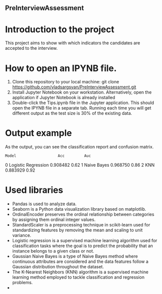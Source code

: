 ## PreInterviewAssessment

# Introduction to the project
This project aims to show with which indicators the candidates are accepted to the interview.

# How to open an IPYNB file.

1. Clone this repository to your local machine: git clone https://github.com/vladsargsyan/PreInterviewAssessment.git
2. Install Jupyter Notebook on your workstation. Alternatively, open the application if Jupyter Notebook is already installed
3. Double-click the Tips.ipynb file in the Jupyter application. This should open the IPYNB file in a separate tab. Running each time you will get different output as the test size is 30% of the existing data.

# Output example
As the output, you can see the classification report and confusion matrix.

	Model					Acc			Auc
0	Logistic Regression		0.908482	0.62
1	Naive Bayes				0.968750	0.86
2	KNN						0.883929	0.92

 # Used libraries
- Pandas is used to analyze data.
- Seaborn is a Python data visualization library based on matplotlib.
- OrdinalEncoder preserves the ordinal relationship between categories by assigning them ordinal integer values.
- StandardScaler is a preprocessing technique in scikit-learn used for standardizing features by removing the mean and scaling to unit variance.
- Logistic regression is a supervised machine learning algorithm used for classification tasks where the goal is to predict the probability that an instance belongs to a given class or not.
- Gaussian Naive Bayes is a type of Naive Bayes method where continuous attributes are considered and the data features follow a Gaussian distribution throughout the dataset.
- The K-Nearest Neighbors (KNN) algorithm is a supervised machine learning method employed to tackle classification and regression problems.
- 
